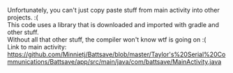 Unfortunately, you can't just copy paste stuff from main activity into other projects. :( <br>
This code uses a library that is downloaded and imported with gradle and other stuff. <br>
Without all that other stuff, the compiler won't know wtf is going on :(<br>
Link to main activity: 
       https://github.com/Minnietj/Battsave/blob/master/Taylor's%20Serial%20Communications/Battsave/app/src/main/java/com/battsave/MainActivity.java
      